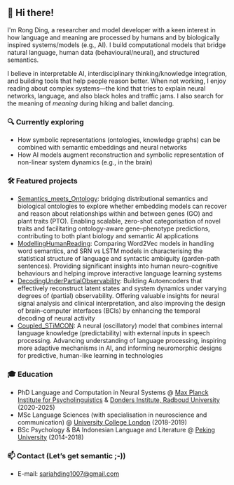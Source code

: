 ## 👋 Hi there!
I'm Rong Ding, a researcher and model developer with a keen interest in how language and meaning are processed by humans and by biologically inspired systems/models (e.g., AI). I build computational models that bridge natural language, human data (behavioural/neural), and structured semantics.

I believe in interpretable AI, interdisciplinary thinking/knowledge integration, and building tools that help people reason better. When not working, I enjoy reading about complex systems—the kind that tries to explain neural networks, language, and also black holes and traffic jams. I also search for the meaning of _meaning_ during hiking and ballet dancing. 

### 🔍 Currently exploring
- How symbolic representations (ontologies, knowledge graphs) can be combined with semantic embeddings and neural networks
- How AI models augment reconstruction and symbolic representation of non-linear system dynamics (e.g., in the brain)

### 🛠️ Featured projects
- [Semantics_meets_Ontology](https://github.com/Rong-Ding/Semantics_meets_Ontology): bridging distributional semantics and biological ontologies to explore whether embedding models can recover and reason about relationships within and between genes (GO) and plant traits (PTO). Enabling scalable, zero-shot categorisation of novel traits and facilitating ontology-aware gene–phenotype predictions, contributing to both plant biology and semantic AI applications
- [ModellingHumanReading](https://github.com/Rong-Ding/ModellingHumanReading): Comparing Word2Vec models in handling word semantics, and SRN vs LSTM models in characterising the statistical structure of language and syntactic ambiguity (garden-path sentences). Providing significant insights into human neuro-cognitive behaviours and helping improve interactive language learning systems
- [DecodingUnderPartialObservability](https://github.com/Rong-Ding/DecodingUnderPartialObservability): Building Autoencoders that effectively reconstruct latent states and system dynamics under varying degrees of (partial) observability. Offering valuable insights for neural signal analysis and clinical interpretation, and also improving the design of brain–computer interfaces (BCIs) by enhancing the temporal decoding of neural activity
- [Coupled_STiMCON](https://github.com/Rong-Ding/Coupled_STiMCON): A neural (oscillatory) model that combines internal language knowledge (predictability) with external inputs in speech processing. Advancing understanding of language processing, inspiring more adaptive mechanisms in AI, and informing neuromorphic designs for predictive, human-like learning in technologies

### 🎓 Education
- PhD Language and Computation in Neural Systems @ [Max Planck Institute for Psycholinguistics](https://mpi.nl) & [Donders Institute, Radboud University](https://www.ru.nl/en/donders-institute) (2020-2025)
- MSc Language Sciences (with specialisation in neuroscience and communication) @ [University College London](https://ucl.ac.uk) (2018-2019)
- BSc Psychology & BA Indonesian Language and Literature @ [Peking University](https://pku.edu.cn) (2014-2018)

### 📫 Contact (Let’s get semantic ;-))
- E-mail: sariahding1007@gmail.com

<!--
**Rong-Ding/Rong-Ding** is a ✨ _special_ ✨ repository because its `README.md` (this file) appears on your GitHub profile.

Here are some ideas to get you started:

- 🔭 I’m currently working on ...
- 🌱 I’m currently learning ...
- 👯 I’m looking to collaborate on ...
- 🤔 I’m looking for help with ...
- 💬 Ask me about ...
- 📫 sariahding1007@gmail.com
- ⚡ Fun fact: ...
-->
